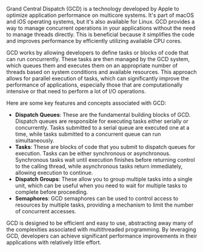 
Grand Central Dispatch (GCD) is a technology developed by Apple to optimize application performance on multicore systems. It's part of macOS and iOS operating systems, but it's also available for Linux. GCD provides a way to manage concurrent operations in your applications without the need to manage threads directly. This is beneficial because it simplifies the code and improves performance by efficiently utilizing available CPU cores.

GCD works by allowing developers to define tasks or blocks of code that can run concurrently. These tasks are then managed by the GCD system, which queues them and executes them on an appropriate number of threads based on system conditions and available resources. This approach allows for parallel execution of tasks, which can significantly improve the performance of applications, especially those that are computationally intensive or that need to perform a lot of I/O operations.

Here are some key features and concepts associated with GCD:

-   **Dispatch Queues**: These are the fundamental building blocks of GCD. Dispatch queues are responsible for executing tasks either serially or concurrently. Tasks submitted to a serial queue are executed one at a time, while tasks submitted to a concurrent queue can run simultaneously.
-   **Tasks**: These are blocks of code that you submit to dispatch queues for execution. Tasks can be either synchronous or asynchronous. Synchronous tasks wait until execution finishes before returning control to the calling thread, while asynchronous tasks return immediately, allowing execution to continue.
-   **Dispatch Groups**: These allow you to group multiple tasks into a single unit, which can be useful when you need to wait for multiple tasks to complete before proceeding.
-   **Semaphores**: GCD semaphores can be used to control access to resources by multiple tasks, providing a mechanism to limit the number of concurrent accesses.

GCD is designed to be efficient and easy to use, abstracting away many of the complexities associated with multithreaded programming. By leveraging GCD, developers can achieve significant performance improvements in their applications with relatively little effort.